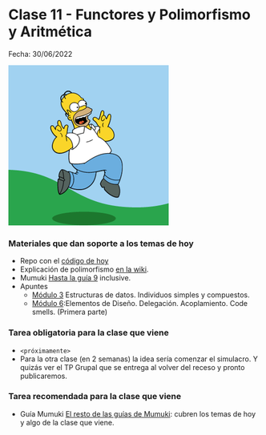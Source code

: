 # Clase 11 - Functores y Polimorfismo y Aritmética

Fecha: 30/06/2022

![homero-feliz.gif](../2021/assets/homero-feliz.gif)


### Materiales que dan soporte a los temas de hoy

* Repo con el [código de hoy](https://github.com/pdepjm/2022-l-clase11Polimorfismo)
* Explicación de polimorfismo [en la wiki](https://wiki.uqbar.org/wiki/articles/polimorfismo-en-el-paradigma-logico.html). 
* Mumuki	[Hasta la guía 9](https://mumuki.io/pdep-utn/chapters/436-programacion-logica) inclusive.
* Apuntes 	
  * [Módulo 3](https://drive.google.com/open?id=1GGair_St5yWvItKRZH-FY_X2CdDREr60TrsV0zSiO5I) Estructuras de datos. Individuos simples y compuestos.
  * [Módulo 6](https://drive.google.com/open?id=1eWnjBoiQTRJKx4THhmPnGYbBWTDlgx4Fph18GPtIqC0):Elementos de Diseño. Delegación. Acoplamiento. Code smells. (Primera parte)

### Tarea obligatoria para la clase que viene 

* `<próximamente>`
* Para la otra clase (en 2 semanas) la idea sería comenzar el simulacro. Y quizás ver el TP Grupal que se entrega al volver del receso y pronto publicaremos.


### Tarea recomendada para la clase que viene

* Guía Mumuki	[El resto de las guías de Mumuki](https://mumuki.io/pdep-utn/chapters/436-programacion-logica): cubren los temas de hoy y algo de la clase que viene.  
